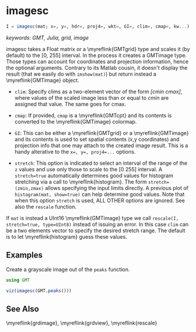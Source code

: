 # imagesc

```julia
I = imagesc(mat; x=, y=, hdr=, proj4=, wkt=, GI=, clim=, cmap=, kw...) --> GMTimage
```

*keywords: GMT, Julia, grid, image*

imagesc takes a Float matrix or a \myreflink{GMTgrid} type and scales it (by default) to the [0, 255] interval.
In the process it creates a GMTimage type. Those types can account for coordinates and projection
information, hence the optional arguments. Contrary to its Matlab cousin, it doesn't display the
result (that we easily do with ``imshow(mat)``) but return instead a \myreflink{GMTimage} object.

- `clim`: Specify clims as a two-element vector of the form *[cmin cmax]*, where values of the scaled image
  less than or equal to *cmin* are assigned that value. The same goes for cmax.

- `cmap`: If provided, `cmap` is a \myreflink{GMTcpt} and its contents is converted to the \myreflink{GMTimage} colormap.

- `GI`: This can be either a \myreflink{GMTgrid} or a \myreflink{GMTimage} and its contents is used
  to set spatial contents (x,y coordinates) and projection info that one may attach to the created
  image result. This is a handy alterative to the `x=, y=, proj4=...` options.

- `stretch`: This option is indicated to select an interval of the range of the `z` values and use only
  those to scale to the [0 255] interval. A `stretch=true` automatically determines good values for
  histogram stretching via a call to \myreflink{histogram}. The form `stretch=(zmin,zmax)` allows specifying the
  input limits directly. A previous plot of ``histogram(mat, show=true)`` can help determine good values.
  Note that when this option `stretch` is used, ALL OTHER options are ignored. See also the ``rescale`` function.

If `mat` is instead a UInt16 \myreflink{GMTimage} type we call `rescale(I, stretch=true, type=UInt8)` instead of
issuing an error. In this case `clim` can be a two elements vector to specify the desired stretch range.
The default is to let \myreflink{histogram} guess these values.

Examples
--------

Create a grayscale image out of the ``peaks`` function.

```julia
using GMT

viz(imagesc(GMT.peaks()))
```

See Also
--------

\myreflink{grdimage}, \myreflink{grdview}, \myreflink{rescale}

